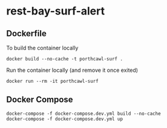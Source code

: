 # rest-bay-surf-alert

## Dockerfile

To build the container locally

```
docker build --no-cache -t porthcawl-surf .
```

Run the container locally (and remove it once exited)

```
docker run --rm -it porthcawl-surf
```

## Docker Compose

```
docker-compose -f docker-compose.dev.yml build --no-cache
docker-compose -f docker-compose.dev.yml up
```
